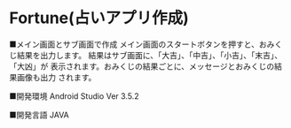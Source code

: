 # Fortune(占いアプリ作成)
■メイン画面とサブ画面で作成
 メイン画面のスタートボタンを押すと、おみくじ結果を出力します。
 結果はサブ画面に、「大吉」、「中吉」、「小吉」、「末吉」、「大凶」が
 表示されます。おみくじの結果ごとに、メッセージとおみくじの結果画像も出力
 されます。
 
■開発環境
 Android Studio Ver 3.5.2
 
■開発言語
 JAVA
